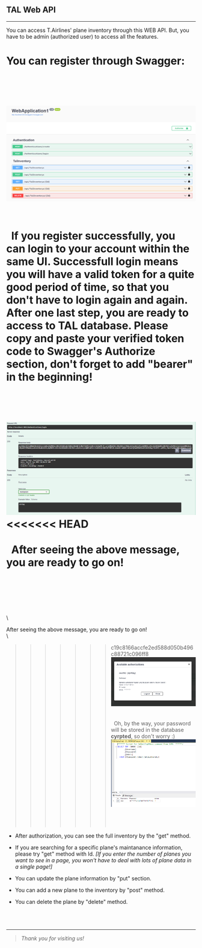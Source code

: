 ## TAL Web API

---

You can access T.Airlines' plane inventory through this WEB API. But, you have to be admin (authorized user) to access all the features.

You can register through Swagger:
\
 \
 \
&nbsp;
![SwaggerUIInıtialization](https://github.com/AKBANK-Patika-FullStack-Bootcamp/ElifsuTanyeri_Homeworks/blob/master/Week5_AuthToken%26Paging/Screenshots/1normalstate.PNG)
\
 \
 \
&nbsp;
If you register successfully, you can login to your account within the same UI. Successfull login means you will have a valid token for a quite good period of time, so that you don't have to login again and again. After one last step, you are ready to access to TAL database. Please copy and paste your verified token code to Swagger's Authorize section, don't forget to add "bearer" in the beginning!
\
 \
 \
&nbsp;
![Token](https://github.com/AKBANK-Patika-FullStack-Bootcamp/ElifsuTanyeri_Homeworks/blob/master/Week5_AuthToken%26Paging/Screenshots/2LoginSuccess.PNG)
\
<<<<<<< HEAD
 \
 \
&nbsp;
After seeing the above message, you are ready to go on!
\
 \
 \
&nbsp;
=======
\

After seeing the above message, you are ready to go on!
\
\

>>>>>>> c19c8166accfe2ed588d050b496c88721c096ff8
![Verification](https://github.com/AKBANK-Patika-FullStack-Bootcamp/ElifsuTanyeri_Homeworks/blob/master/Week5_AuthToken%26Paging/Screenshots/3TokenSuccess.PNG)
\
 \
 \
&nbsp;
Oh, by the way, your password will be stored in the database **cyrpted**, so don't worry :)
![CryptedPassword](https://github.com/AKBANK-Patika-FullStack-Bootcamp/ElifsuTanyeri_Homeworks/blob/master/Week5_AuthToken%26Paging/Screenshots/5CryptedSQL.PNG)
\
 \
 \
&nbsp;

- After authorization, you can see the full inventory by the "get" method.

- If you are searching for a specific plane's maintanance information, please try "get" method with Id. _[If you enter the number of planes you want to see in a page, you won't have to deal with lots of plane data in a single page!]_

- You can update the plane information by "put" section.

- You can add a new plane to the inventory by "post" method.

- You can delete the plane by "delete" method.
  \
   \
   \
  &nbsp;

---

> _Thank you for visiting us!_
